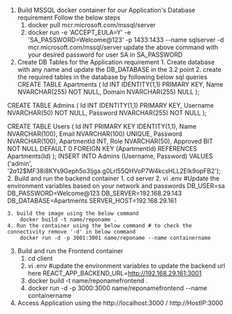 1. Build MSSQL docker container for our Application's Database requirement
    Follow the below steps
    1. docker pull mcr.microsoft.com/mssql/server
    2. docker run -e 'ACCEPT_EULA=Y' -e 'SA_PASSWORD=Welcome@123' -p 1433:1433 --name sqlserver -d mcr.microsoft.com/mssql/server
    update the above command with your desired password for user SA in SA_PASSWORD
2. Create DB Tables for the Application requirement
        1. Create database with any name and update the DB_DATABASE in the 3.2 point
        2. create the required tables in the database by following below sql queries
 CREATE TABLE Apartments (
  Id INT IDENTITY(1,1) PRIMARY KEY,
  Name NVARCHAR(255) NOT NULL,
  Domain NVARCHAR(255) NULL
);

CREATE TABLE Admins (
  Id INT IDENTITY(1,1) PRIMARY KEY,
  Username NVARCHAR(50) NOT NULL,
  Password NVARCHAR(255) NOT NULL
);

CREATE TABLE Users (
  Id INT PRIMARY KEY IDENTITY(1,1),
  Name NVARCHAR(100),
  Email NVARCHAR(100) UNIQUE,
  Password NVARCHAR(100),
  ApartmentId INT,
  Role NVARCHAR(50),
  Approved BIT NOT NULL DEFAULT 0
  FOREIGN KEY (ApartmentId) REFERENCES Apartments(Id)
); 
INSERT INTO Admins (Username, Password) VALUES ('admin', '$2a$12$MF38i8KYs9Geph5o3Ijga.g0Lrl55QHVoP7W4kcsHLL2EIk9opFB2');
2. Build and run the backend container
    1. cd server
    2. vi .env  #Update the environment variables based on your network and passwords
        DB_USER=sa
        DB_PASSWORD=Welcome@123
        DB_SERVER=192.168.29.143
        DB_DATABASE=Apartments
        SERVER_HOST=192.168.29.161

    3. build the image using the below command
        docker build -t name/reponame .
    4. Run the container using the below command # to check the connectivity remove '-d' in below command
        docker run -d -p 3001:3001 name/reponame --name containername
3. Build and run the Frontend container
    1. cd client
    2. vi .env #update the environment variables to update the backend url here
        REACT_APP_BACKEND_URL=http://192.168.29.161:3001
    3. docker build -t name/reponamefrontend .
    4. docker run -d -p 3000:3000 name/reponamefrontend --name containername
4. Access Application using the http://localhost:3000 / http://HostIP:3000

